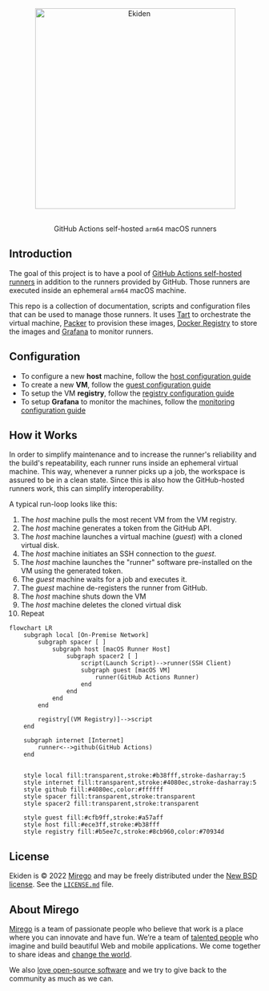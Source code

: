<div align="center">
  <img alt="Ekiden" src="https://user-images.githubusercontent.com/11348/221278252-9183ed78-ae49-4d7b-be99-f8545de1921f.png" width="400" />
  <p><br />GitHub Actions self-hosted <code>arm64</code> macOS runners</p>
</div>

## Introduction

The goal of this project is to have a pool of [GitHub Actions self-hosted runners](https://docs.github.com/en/actions/hosting-your-own-runners) in addition to the runners provided by GitHub. Those runners are executed inside an ephemeral `arm64` macOS machine.

This repo is a collection of documentation, scripts and configuration files that can be used to manage those runners. It uses [Tart](https://tart.run/) to orchestrate the virtual machine, [Packer](https://www.packer.io/) to provision these images, [Docker Registry](https://github.com/distribution/distribution) to store the images and [Grafana](https://grafana.com/) to monitor runners.

## Configuration

- To configure a new **host** machine, follow the [host configuration guide](host/README.md)
- To create a new **VM**, follow the [guest configuration guide](guest/README.md)
- To setup the VM **registry**, follow the [registry configuration guide](registry/README.md)
- To setup **Grafana** to monitor the machines, follow the [monitoring configuration guide](monitoring/README.md)

## How it Works

In order to simplify maintenance and to increase the runner's reliability and the build's repeatability, each runner runs inside an ephemeral virtual machine. This way, whenever a runner picks up a job, the workspace is assured to be in a clean state. Since this is also how the GitHub-hosted runners work, this can simplify interoperability.

A typical run-loop looks like this:

1. The _host_ machine pulls the most recent VM from the VM registry.
2. The _host_ machine generates a token from the GitHub API.
3. The _host_ machine launches a virtual machine (_guest_) with a cloned virtual disk.
4. The _host_ machine initiates an SSH connection to the _guest_.
5. The _host_ machine launches the "runner" software pre-installed on the VM using the generated token.
6. The _guest_ machine waits for a job and executes it.
7. The _guest_ machine de-registers the runner from GitHub.
8. The _host_ machine shuts down the VM
9. The _host_ machine deletes the cloned virtual disk
10. Repeat

```mermaid
flowchart LR
    subgraph local [On-Premise Network]
        subgraph spacer [ ]
            subgraph host [macOS Runner Host]
                subgraph spacer2 [ ]
                    script(Launch Script)-->runner(SSH Client)
                    subgraph guest [macOS VM]
                        runner(GitHub Actions Runner)
                    end
                end
            end
        end

        registry[(VM Registry)]-->script
    end

    subgraph internet [Internet]
        runner<-->github(GitHub Actions)
    end


    style local fill:transparent,stroke:#b38fff,stroke-dasharray:5
    style internet fill:transparent,stroke:#4080ec,stroke-dasharray:5
    style github fill:#4080ec,color:#ffffff
    style spacer fill:transparent,stroke:transparent
    style spacer2 fill:transparent,stroke:transparent

    style guest fill:#cfb9ff,stroke:#a57aff
    style host fill:#ece3ff,stroke:#b38fff
    style registry fill:#b5ee7c,stroke:#8cb960,color:#70934d
```

## License

Ekiden is © 2022 [Mirego](https://www.mirego.com) and may be freely distributed under the [New BSD license](http://opensource.org/licenses/BSD-3-Clause). See the [`LICENSE.md`](./LICENSE.md) file.

## About Mirego

[Mirego](https://www.mirego.com) is a team of passionate people who believe that work is a place where you can innovate and have fun. We’re a team of [talented people](https://life.mirego.com) who imagine and build beautiful Web and mobile applications. We come together to share ideas and [change the world](http://www.mirego.org).

We also [love open-source software](https://open.mirego.com) and we try to give back to the community as much as we can.
